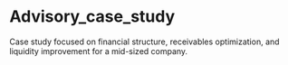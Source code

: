 # Advisory_case_study
Case study focused on financial structure, receivables optimization, and liquidity improvement for a mid-sized company.
